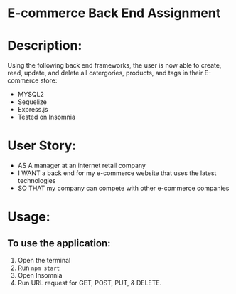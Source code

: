 # E-commerce Back End Assignment

# Description: 
Using the following back end frameworks, the user is now able to create, read, update, and delete all catergories, products, and tags in their E-commerce store:
- MYSQL2
- Sequelize
- Express.js
- Tested on Insomnia


# User Story:
- AS A manager at an internet retail company
- I WANT a back end for my e-commerce website that uses the latest technologies
- SO THAT my company can compete with other e-commerce companies


# Usage:

## To use the application:

1. Open the terminal 
2. Run `npm start`
3. Open Insomnia 
4. Run URL request for GET, POST, PUT, & DELETE.
